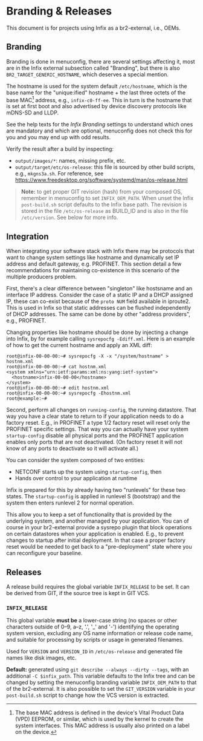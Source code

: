 Branding & Releases
===================

This document is for projects using Infix as a br2-external, i.e., OEMs.


Branding
--------

Branding is done in menuconfig, there are several settings affecting
it, most are in the Infix external subsection called "Branding", but
there is also `BR2_TARGET_GENERIC_HOSTNAME`, which deserves a
special mention.

The hostname is used for the system default `/etc/hostname`, which
is the base name for the "unique:ified" hostname + the last three
octets of the base MAC[^1] address, e.g., `infix-c0-ff-ee`.  This in
turn is the hostname that is set at first boot and also advertised
by device discovery protocols like mDNS-SD and LLDP.

See the help texts for the *Infix Branding* settings to understand
which ones are mandatory and which are optional, menuconfig does not
check this for you and you may end up with odd results.

Verify the result after a build by inspecting:

  - `output/images/*`: names, missing prefix, etc.
  - `output/target/etc/os-release`: this file is sourced by
    other build scripts, e.g., `mkgns3a.sh`.  For reference, see
	https://www.freedesktop.org/software/systemd/man/os-release.html

> **Note:** to get proper GIT revision (hash) from your composed OS,
> remember in menuconfig to set `INFIX_OEM_PATH`.  When unset the
> Infix `post-build.sh` script defaults to the Infix base path.  The
> revision is stored in the file `/etc/os-release` as BUILD_ID and
> is also in the file `/etc/version`.  See below for more info.

[^1]: The base MAC address is defined in the device's Vital Product
    Data (VPD) EEPROM, or similar, which is used by the kernel to
    create the system interfaces.  This MAC address is usually also
    printed on a label on the device.


Integration
-----------

When integrating your software stack with Infix there may be protocols
that want to change system settings like hostname and dynamically set
IP address and default gateway, e.g. PROFINET.  This section detail a
few recommendations for maintaining co-existence in this scenario of
the multiple producers problem.

First, there's a clear difference between "singleton" like hostsname
and an interface IP address.  Consider the case of a static IP and a
DHCP assigned IP, these can co-exist because of the `proto NUM` field
available in iproute2.  This is used in Infix so that static addresses
can be flushed independently of DHCP addresses.  The same can be done
by other "address providers", e.g., PROFINET.

Changing properties like hostname should be done by injecting a change
into Infix, by for example calling `sysrepocfg -Ediff.xml`.  Here is an
example of how to get the current hostname and apply an XML diff:

```
root@infix-00-00-00:~# sysrepocfg -X -x "/system/hostname" > hostnm.xml
root@infix-00-00-00:~# cat hostnm.xml
<system xmlns="urn:ietf:params:xml:ns:yang:ietf-system">
  <hostname>infix-00-00-00</hostname>
</system>
root@infix-00-00-00:~# edit hostnm.xml
root@infix-00-00-00:~# sysrepocfg -Ehostnm.xml
root@example:~# 
```

Second, perform all changes on `running-config`, the running datastore.
That way you have a clear state to return to if your application needs
to do a factory reset.  E.g., in PROFINET a type 1/2 factory reset will
reset only the PROFINET specific settings.  That way you can actually
have your system `startup-config` disable all physical ports and the
PROFINET application enables only ports that are not deactivated.  (On
factory reset it will not know of any ports to deactivate so it will
activate all.)

You can consider the system composed of two entities:

  - NETCONF starts up the system using `startup-config`, then
  - Hands over control to your application at runtime

Infix is prepared for this by already having two "runlevels" for these
two states.  The `startup-config` is applied in runlevel S (bootstrap)
and the system then enters runlevel 2 for normal operation.

This allow you to keep a set of functionality that is provided by the
underlying system, and another managed by your application.  You can
of course in your br2-external provide a sysrepo plugin that block 
operations on certain datastores when your application is enabled.
E.g., to prevent changes to startup after initial deployment.  In
that case a proper factory reset would be needed to get back to a
"pre-deployment" state where you can reconfigure your baseline.


Releases
--------

A release build requires the global variable `INFIX_RELEASE` to be set.
It can be derived from GIT, if the source tree is kept in GIT VCS.

### `INFIX_RELEASE`

This global variable **must be** a lower-case string (no spaces or
other characters outside of 0–9, a–z, '.', '_' and '-') identifying
the operating system version, excluding any OS name information or
release code name, and suitable for processing by scripts or usage
in generated filenames.

Used for `VERSION` and `VERSION_ID` in `/etc/os-release` and
generated file names like disk images, etc.

**Default:** generated using `git describe --always --dirty --tags`,
with an additional `-C $infix_path`.  This variable defaults to the
Infix tree and can be changed by setting the menuconfig branding
variable `INFIX_OEM_PATH` to that of the br2-external.  It is also
possible to set the `GIT_VERSION` variable in your `post-build.sh`
script to change how the VCS version is extracted.
